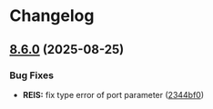 # Changelog

## [8.6.0](https://github.com/codecentric/c4-genai-suite/compare/reis-v8.5.1...reis-v8.6.0) (2025-08-25)


### Bug Fixes

* **REIS:** fix type error of port parameter ([2344bf0](https://github.com/codecentric/c4-genai-suite/commit/2344bf0b483ca66bc70da998783a3aa8e72ef60d))
